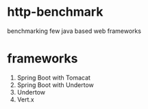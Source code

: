 # http-benchmark
benchmarking few java based web frameworks

# frameworks
1. Spring Boot with Tomacat
2. Spring Boot with Undertow
3. Undertow
4. Vert.x
